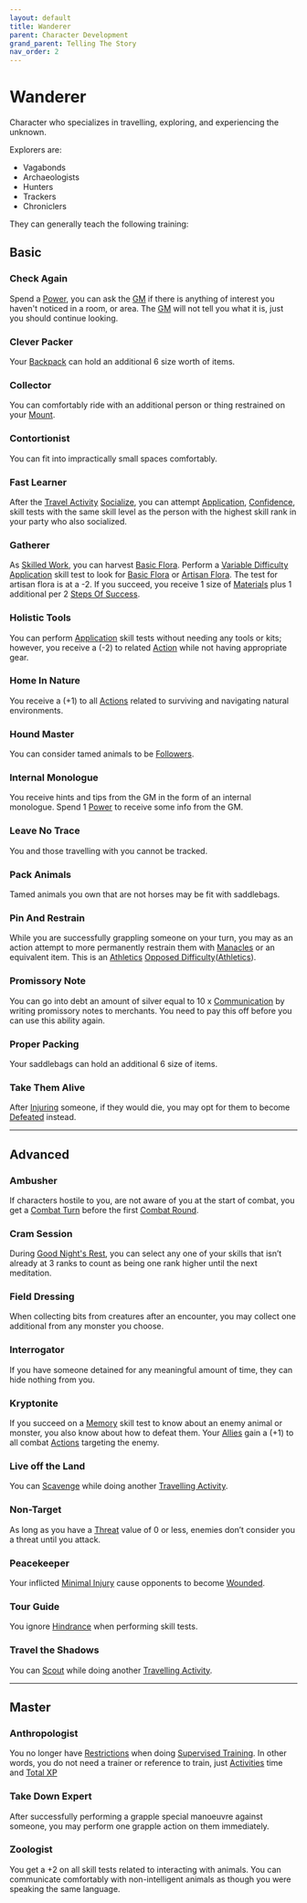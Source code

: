 ```yaml
---
layout: default
title: Wanderer
parent: Character Development
grand_parent: Telling The Story
nav_order: 2
---
```

# Wanderer
Character who specializes in travelling, exploring, and experiencing the unknown.

Explorers are:
* Vagabonds
* Archaeologists
* Hunters
* Trackers
* Chroniclers

They can generally teach the following training:

## Basic

### Check Again
Spend a [Power](Additional-Attributes#Power), you can ask the [GM](How-To-Play#GM) if there is anything of interest you haven't noticed in a room, or area. The [GM](How-To-Play#GM) will not tell you what it is, just you should continue looking.

### Clever Packer
Your [Backpack](Storage#Backpack) can hold an additional 6 size worth of items.

### Collector
You can comfortably ride with an additional person or thing restrained on your [Mount](Mounts).

### Contortionist
You can fit into impractically small spaces comfortably.

### Fast Learner
After the [Travel Activity](Activities#Travel%20Activity) [Socialize](Activities#Socialize), you can attempt [Application](Core/Intelligence#Application), [Confidence](Core/Communication#Confidence), skill tests with the same skill level as the person with the highest skill rank in your party who also socialized. 

### Gatherer
As [Skilled Work](Activities#Skilled%20Work), you can harvest [Basic Flora](Flora#Basic%20Flora). Perform a [Variable Difficulty](Core/Skills#Variable%20Difficulty) [Application](Core/Intelligence#Application) skill test to look for [Basic Flora](Flora#Basic%20Flora) or [Artisan Flora](Flora#Artisan%20Flora). The test for artisan flora is at a -2. If you succeed, you receive 1 size of [Materials](Materials) plus 1 additional per 2 [Steps Of Success](Core/Skills#Step%20Of%20Success).

### Holistic Tools
You can perform [Application](Core/Intelligence#Application) skill tests without needing any tools or kits; however, you receive a (-2) to related [Action](Core/Terminology#Action) while not having appropriate gear.

### Home In Nature
You receive a (+1) to all [Actions](Core/Terminology#Action) related to surviving and navigating natural environments.

### Hound Master
You can consider tamed animals to be [Followers](Core/Terminology#Follower).

### Internal Monologue
You receive hints and tips from the GM in the form of an internal monologue. Spend 1 [Power](Additional-Attributes#Power) to receive some info from the GM.

### Leave No Trace
You and those travelling with you cannot be tracked.

### Pack Animals
Tamed animals you own that are not horses may be fit with saddlebags.

### Pin And Restrain
While you are successfully grappling someone on your turn, you may as an action attempt to more permanently restrain them with [Manacles](Example-Gear#Manacles) or an equivalent item. This is an [Athletics](Core/Strength#Athletics) [Opposed Difficulty](Core/Skills#Opposed%20Difficulty)([Athletics](Core/Strength#Athletics)).

### Promissory Note
You can go into debt an amount of silver equal to 10 x [Communication](Core/Communication) by writing promissory notes to merchants. You need to pay this off before you can use this ability again.
### Proper Packing
Your saddlebags can hold an additional 6 size of items.

### Take Them Alive
After [Injuring](Core/Injury) someone, if they would die, you may opt for them to become [Defeated](Core/Effects#Defeated) instead.


---

## Advanced

### Ambusher
If characters hostile to you, are not aware of you at the start of combat, you get a [Combat Turn](Core/Terminology#Combat%20Turn) before the first [Combat Round](Core/Terminology#Combat%20Round).

### Cram Session
During [Good Night's Rest](Activities#Good%20Night's%20Rest), you can select any one of your skills that isn’t already at 3 ranks to count as being one rank higher until the next meditation.

### Field Dressing
When collecting bits from creatures after an encounter, you may collect one additional from any monster you choose.

### Interrogator
If you have someone detained for any meaningful amount of time, they can hide nothing from you.

### Kryptonite
If you succeed on a [Memory](Core/Intelligence#Memory) skill test to know about an enemy animal or monster, you also know about how to defeat them. Your [Allies](Core/Terminology#Ally) gain a (+1) to all combat [Actions](Core/Terminology#Action) targeting the enemy.

### Live off the Land
You can [Scavenge](Activities#Scavenge) while doing another [Travelling Activity](Activities#Travelling%20Activity).

### Non-Target
As long as you have a [Threat](Core/Weapons#Threat) value of 0 or less, enemies don’t consider you a threat until you attack.
### Peacekeeper
Your inflicted [Minimal Injury](Core/Injury#Minimal%20Injury) cause opponents to become [Wounded](Core/Effects#Wounded).

### Tour Guide
You ignore [Hindrance](Core/Skills#Aid%20and%20Hindrance) when performing skill tests.

### Travel the Shadows
You can [Scout](Activities#Scout) while doing another [Travelling Activity](Activities#Travelling%20Activity).



---

## Master

### Anthropologist
You no longer have [Restrictions](Character-Development#Restrictions) when doing [Supervised Training](Activities#Supervised%20Learning). In other words, you do not need a trainer or reference to train, just [Activities](Activities) time and [Total XP](Additional-Attributes#Total%20XP)
### Take Down Expert
After successfully performing a grapple special manoeuvre against someone, you may perform one grapple action on them immediately.

### Zoologist
You get a +2 on all skill tests related to interacting with animals. You can communicate comfortably with non-intelligent animals as though you were speaking the same language.


